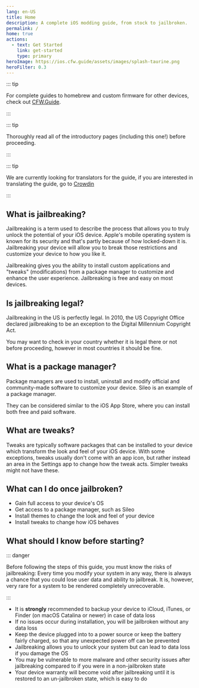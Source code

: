```yaml
---
lang: en-US
title: Home
description: A complete iOS modding guide, from stock to jailbroken.
permalink: /
home: true
actions:
  - text: Get Started
    link: get-started
    type: primary
heroImage: https://ios.cfw.guide/assets/images/splash-taurine.png
heroFilter: 0.3
---
```


::: tip

For complete guides to homebrew and custom firmware for other devices, check out [CFW.Guide](https://cfw.guide).

:::

::: tip

Thoroughly read all of the introductory pages (including this one!) before proceeding.

:::

::: tip

We are currently looking for translators for the guide, if you are interested in translating the guide, go to [Crowdin](https://crowdin.com/project/ioscfwguide)

:::

## What is jailbreaking?

Jailbreaking is a term used to describe the process that allows you to truly unlock the potential of your iOS device. Apple's mobile operating system is known for its security and that's partly because of how locked-down it is. Jailbreaking your device will allow you to break those restrictions and customize your device to how you like it.

Jailbreaking gives you the ability to install custom applications and "tweaks" (modifications) from a package manager to customize and enhance the user experience. Jailbreaking is free and easy on most devices.

## Is jailbreaking legal?

Jailbreaking in the US is perfectly legal. In 2010, the US Copyright Office declared jailbreaking to be an exception to the Digital Millennium Copyright Act.

You may want to check in your country whether it is legal there or not before proceeding, however in most countries it should be fine.

## What is a package manager?

Package managers are used to install, uninstall and modify official and community-made software to customize your device. Sileo is an example of a package manager.

They can be considered similar to the iOS App Store, where you can install both free and paid software.

## What are tweaks?

Tweaks are typically software packages that can be installed to your device which transform the look and feel of your iOS device. With some exceptions, tweaks usually don't come with an app icon, but rather instead an area in the Settings app to change how the tweak acts. Simpler tweaks might not have these.

## What can I do once jailbroken?

- Gain full access to your device's OS
- Get access to a package manager, such as Sileo
- Install themes to change the look and feel of your device
- Install tweaks to change how iOS behaves

## What should I know before starting?

::: danger

Before following the steps of this guide, you must know the risks of jailbreaking: Every time you modify your system in any way, there is always a chance that you could lose user data and ability to jailbreak. It is, however, very rare for a system to be rendered completely unrecoverable.

:::

- It is **strongly** recommended to backup your device to iCloud, iTunes, or Finder (on macOS Catalina or newer) in case of data loss
- If no issues occur during installation, you will be jailbroken without any data loss
- Keep the device plugged into to a power source or keep the battery fairly charged, so that any unexpected power off can be prevented
- Jailbreaking allows you to unlock your system but can lead to data loss if you damage the OS
- You may be vulnerable to more malware and other security issues after jailbreaking compared to if you were in a non-jailbroken state
- Your device warranty will become void after jailbreaking until it is restored to an un-jailbroken state, which is easy to do
